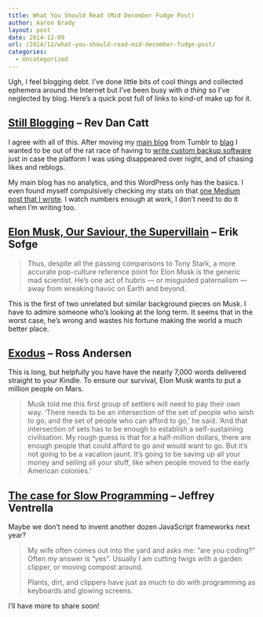 ```yaml
---
title: What You Should Read (Mid December Fudge Post)
author: Aaron Brady
layout: post
date: 2014-12-09
url: /2014/12/what-you-should-read-mid-december-fudge-post/
categories:
  - Uncategorized
---
```

Ugh, I feel blogging debt. I&#8217;ve done little bits of cool things and collected ephemera around the Internet but I&#8217;ve been busy with _a thing_ so I&#8217;ve neglected by blog. Here&#8217;s a quick post full of links to kind-of make up for it.

## [Still Blogging][1] &#8211; Rev Dan Catt

I agree with all of this. After moving my [main blog][2] from Tumblr to [blag][3] I wanted to be out of the rat race of having to [write custom backup software][4] just in case the platform I was using disappeared over night, and of chasing likes and reblogs.

My main blog has no analytics, and this WordPress only has the basics. I even found myself compulsively checking my stats on that [one Medium post that I wrote][5]. I watch numbers enough at work, I don&#8217;t need to do it when I&#8217;m writing too.

## [Elon Musk, Our Saviour, the Supervillain][6] &#8211; Erik Sofge

> Thus, despite all the passing comparisons to Tony Stark, a more accurate pop-culture reference point for Elon Musk is the generic mad scientist. He&#8217;s one act of hubris &#8212; or misguided paternalism &#8212; away from wreaking havoc on Earth and beyond. 

This is the first of two unrelated but similar background pieces on Musk. I have to admire someone who&#8217;s looking at the long term. It seems that in the worst case, he&#8217;s wrong and wastes his fortune making the world a much better place.

## [Exodus][7] &#8211; Ross Andersen

This is long, but helpfully you have have the nearly 7,000 words delivered straight to your Kindle. To ensure our survival, Elon Musk wants to put a million people on Mars.

> Musk told me this first group of settlers will need to pay their own way. ‘There needs to be an intersection of the set of people who wish to go, and the set of people who can afford to go,’ he said. ‘And that intersection of sets has to be enough to establish a self-sustaining civilisation. My rough guess is that for a half-million dollars, there are enough people that could afford to go and would want to go. But it’s not going to be a vacation jaunt. It’s going to be saving up all your money and selling all your stuff, like when people moved to the early American colonies.’ 

## [The case for Slow Programming][8] &#8211; Jeffrey Ventrella

Maybe we don&#8217;t need to invent another dozen JavaScript frameworks next year?

> My wife often comes out into the yard and asks me: “are you coding?” Often my answer is “yes”. Usually I am cutting twigs with a garden clipper, or moving compost around.
> 
> Plants, dirt, and clippers have just as much to do with programming as keyboards and glowing screens. 

I&#8217;ll have more to share soon!

 [1]: http://revdancatt.com/2014/10/18/still_blogging
 [2]: http://insom.me.uk/
 [3]: https://github.com/insom/blag
 [4]: https://github.com/insom/bmtu
 [5]: https://medium.com/@insom/is-personal-computing-what-we-really-need-d0d34bd4e322
 [6]: http://www.popsci.com/our-savior-supervillain
 [7]: http://aeon.co/magazine/technology/the-elon-musk-interview-on-mars/
 [8]: http://ventrellathing.wordpress.com/2013/06/18/the-case-for-slow-programming/


